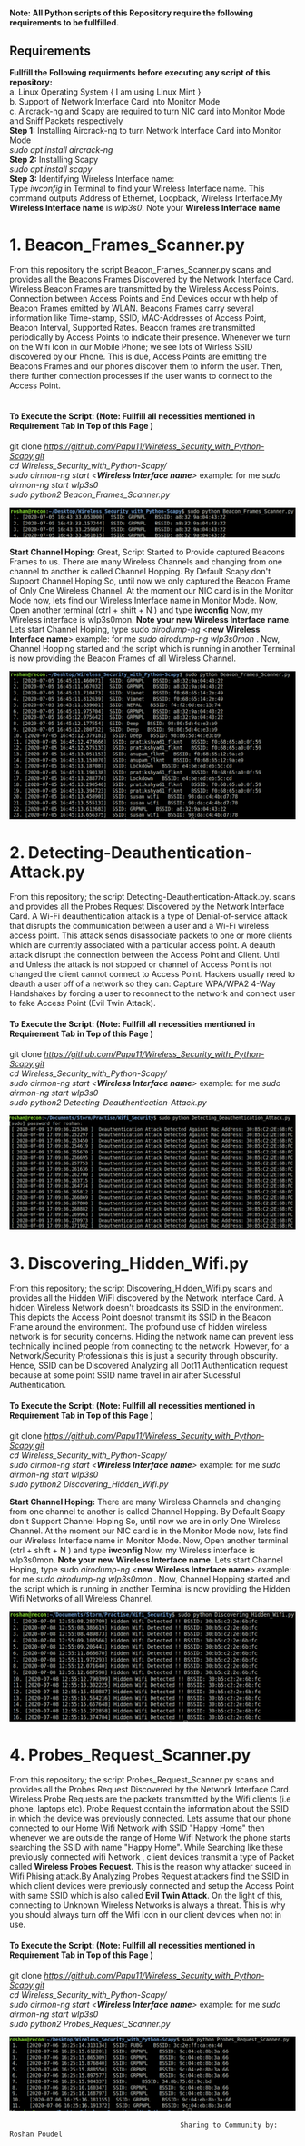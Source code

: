#### Note: All Python scripts of this Repository require the following requirements to be fullfilled.
## Requirements  
**Fullfill the Following requirments before executing any script of this repository:**  
a. Linux Operating System { I am using Linux Mint }    
b. Support of Network Interface Card into Monitor Mode   
c. Aircrack-ng and Scapy are required to turn NIC card into Monitor Mode and Sniff Packets respectively  
**Step 1:** Installing Aircrack-ng to turn Network Interface Card into Monitor Mode    
*sudo apt install aircrack-ng*          
**Step 2:** Installing Scapy  
*sudo apt install scapy*    
**Step 3:** Identifying Wireless Interface name:    
Type *iwconfig* in Terminal to find your Wireless Interface name. This command outputs Address of Ethernet, Loopback, Wireless Interface.My **Wireless Interface name** is *wlp3s0*. Note your **Wireless Interface name**      
# 1. Beacon_Frames_Scanner.py 
From this repository the script Beacon_Frames_Scanner.py scans and provides all the Beacons Frames Discovered by the Network Interface Card. Wireless Beacon Frames are transmitted by the Wireless Access   Points. Connection between Access Points and End Devices occur with help of Beacon Frames emitted by WLAN. Beacons Frames carry several information like Time-stamp, SSID, MAC-Addresses of Access Point, Beacon Interval, Supported Rates. Beacon frames are transmitted  periodically by Access Points to indicate their presence. Whenever we turn on the Wifi Icon in our Mobile Phone; we see lots of Wirless SSID discovered by our Phone. This is due, Access Points are emitting the Beacons Frames and our phones discover them to inform the user. Then, there further connection processes if the user wants to connect to the Access Point.  
<br/>
#### To Execute the Script:       (Note: Fullfill all necessities mentioned in Requirement Tab in Top of this Page )
git clone *https://github.com/Papu11/Wireless_Security_with_Python-Scapy.git*      
*cd Wireless_Security_with_Python-Scapy/*      
*sudo airmon-ng start <**Wireless Interface name**>*                    example: for me *sudo airmon-ng start wlp3s0*  
*sudo python2 Beacon_Frames_Scanner.py*   
 
<img src="https://github.com/Papu11/images/blob/master/1.png">  

**Start Channel Hoping:** Great, Script Started to Provide captured Beacons Frames to us. There are many Wireless Channels and changing from one channel to another is called Channel Hopping. By Default Scapy don't Support Channel Hoping So, until now we only captured the Beacon Frame of Only One Wireless Channel. At the moment our NIC card is in the Monitor Mode now, lets find our Wireless Interface name in Monitor Mode. Now, Open another terminal (ctrl + shift + N ) and type **iwconfig** Now, my Wireless interface is wlp3s0mon. **Note your new Wireless Interface name**. Lets start Channel Hoping, type sudo *airodump-ng* <**new Wireless Interface name**>  example: for me *sudo airodump-ng wlp3s0mon* . Now, Channel Hopping started and the script which is running in another Terminal is now providing the Beacon Frames of all Wireless Channel.   


<img src="https://github.com/Papu11/images/blob/master/paps.png">

# 2. Detecting-Deauthentication-Attack.py     
From this repository; the script Detecting-Deauthentication-Attack.py. scans and provides all the Probes Request Discovered by the Network Interface Card. A Wi-Fi deauthentication attack is a type of Denial-of-service attack that disrupts the communication between a user and a Wi-Fi wireless access point. This attack sends disassociate packets to one or more clients which are currently associated with a particular access point. A deauth attack disrupt the connection between the Access Point and Client. Until and Unless the attack is not stopped or channel of Access Point is not changed the client cannot connect to Access Point. Hackers usually need to deauth a user off of a network so they can: Capture WPA/WPA2 4-Way Handshakes by forcing a user to reconnect to the network and connect user to fake Access Point (Evil Twin Attack).   
   
#### To Execute the Script:   (Note: Fullfill all necessities mentioned in Requirement Tab in Top of this Page )  
git clone *https://github.com/Papu11/Wireless_Security_with_Python-Scapy.git*        
*cd Wireless_Security_with_Python-Scapy/*         
*sudo airmon-ng start <**Wireless Interface name**>*                    example: for me *sudo airmon-ng start wlp3s0*     
*sudo python2 Detecting-Deauthentication-Attack.py*    

<img src="https://github.com/Papu11/images/blob/master/detect.png">

# 3. Discovering_Hidden_Wifi.py      
From this repository; the script Discovering_Hidden_Wifi.py  scans and provides all the Hidden WiFi discovered by the Network Interface Card. A hidden Wireless Network doesn't broadcasts its SSID in the environment. This depicts the Access Point doesnot transmit its SSID in the Beacon Frame around the environment. The profound use of hidden wireless network is for security concerns. Hiding the network name can prevent less technically inclined people from connecting to the network. However, for a Network/Security Professionals this is just a security through obscurity. Hence, SSID can be Discovered Analyzing all Dot11 Authentication request because at some point SSID name travel in air after Sucessful Authentication.

#### To Execute the Script:   (Note: Fullfill all necessities mentioned in Requirement Tab in Top of this Page )
git clone *https://github.com/Papu11/Wireless_Security_with_Python-Scapy.git*      
*cd Wireless_Security_with_Python-Scapy/*      
*sudo airmon-ng start <**Wireless Interface name**>*                    example: for me *sudo airmon-ng start wlp3s0*  
*sudo python2 Discovering_Hidden_Wifi.py*

**Start Channel Hoping:** There are many Wireless Channels and changing from one channel to another is called Channel Hopping. By Default Scapy don't Support Channel Hoping So, until now we are in only One Wireless Channel. At the moment our NIC card is in the Monitor Mode now, lets find our Wireless Interface name in Monitor Mode. Now, Open another terminal (ctrl + shift + N ) and type **iwconfig** Now, my Wireless interface is wlp3s0mon. **Note your new Wireless Interface name**. Lets start Channel Hoping, type sudo *airodump-ng* <**new Wireless Interface name**>  example: for me *sudo airodump-ng wlp3s0mon* . Now, Channel Hopping started and the script which is running in another Terminal is now providing the Hidden Wifi Networks of all Wireless Channel.   

<img src="https://github.com/Papu11/images/blob/master/hidden.png"> 

# 4. Probes_Request_Scanner.py 
From this repository; the script Probes_Request_Scanner.py  scans and provides all the Probes Request Discovered by the Network Interface Card. Wireless Probe Requests are the packets transmitted by the Wifi clients (i.e phone, laptops etc). Probe Request contain the information about the SSID in which the device was previously connected. Lets assume that our phone connected to our Home Wifi Network with SSID "Happy Home" then whenever we are outside the range of Home Wifi Network the phone starts searching the SSID with name "Happy Home". While Searching like these previously connected wifi Network , client devices transmit a type of Packet called **Wireless Probes Request.** This is the reason why attacker suceed in Wifi Phising attack.By Analyzing Probes Request attackers find the SSID in which client devices were previously connected and setup the  Access Point with same SSID which is also called **Evil Twin Attack**. On the light of this, connecting to Unknown Wireless Networks is always a threat. This is why you should always turn off the Wifi Icon in our client devices when not in use.  

#### To Execute the Script:   (Note: Fullfill all necessities mentioned in Requirement Tab in Top of this Page )
git clone *https://github.com/Papu11/Wireless_Security_with_Python-Scapy.git*      
*cd Wireless_Security_with_Python-Scapy/*      
*sudo airmon-ng start <**Wireless Interface name**>*                    example: for me *sudo airmon-ng start wlp3s0*  
*sudo python2 Probes_Request_Scanner.py*

<img src="https://github.com/Papu11/images/blob/master/probes.png"> 



  
                                              Sharing to Community by: Roshan Poudel
